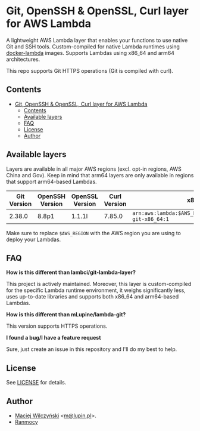 # Git, OpenSSH & OpenSSL, Curl layer for AWS Lambda

A lightweight AWS Lambda layer that enables your functions to use native Git and SSH tools. Custom-compiled
for native Lambda runtimes using [docker-lambda](https://github.com/mLupine/docker-lambda) images. Supports
Lambdas using x86_64 and arm64 architectures.

This repo supports Git HTTPS operations (Git is compiled with curl).

## Contents
- [Git, OpenSSH & OpenSSL, Curl layer for AWS Lambda](#git-openssh--openssl-curl-layer-for-aws-lambda)
  - [Contents](#contents)
  - [Available layers](#available-layers)
  - [FAQ](#faq)
  - [License](#license)
  - [Author](#author)

## Available layers

Layers are available in all major AWS regions (excl. opt-in regions, AWS China and Gov). Keep in mind that
arm64 layers are only available in regions that support arm64-based Lambdas.

| Git Version | OpenSSH Version | OpenSSL Version | Curl Version | x86_64 layer ARN                                                    | arm64 layer ARN                                                    |
| ----------- | --------------- | --------------- | ------------ | ------------------------------------------------------------------- | ------------------------------------------------------------------ |
| 2.38.0      | 8.8p1           | 1.1.1l          | 7.85.0       | `arn:aws:lambda:$AWS_REGION:507675645778:layer:lambda-git-x86_64:1` | `arn:aws:lambda:$AWS_REGION:507675645778:layer:lambda-git-arm64:1` |

Make sure to replace `$AWS_REGION` with the AWS region you are using to deploy your Lambdas.

## FAQ
**How is this different than lambci/git-lambda-layer?**

This project is actively maintained. Moreover, this layer is custom-compiled for the specific Lambda runtime
environment, it weighs significantly less, uses up-to-date libraries and supports both x86_64 and arm64-based
Lambdas.

**How is this different than mLupine/lambda-git?**

This version supports HTTPS operations.

**I found a bug/I have a feature request**

Sure, just create an issue in this repository and I'll do my best to help.

## License
See [LICENSE](/LICENSE) for details.

## Author
* [Maciej Wilczyński](https://lupin.pl) \<m@lupin.pl\>.
* [Ranmocy](https://github.com/ranmocy)
